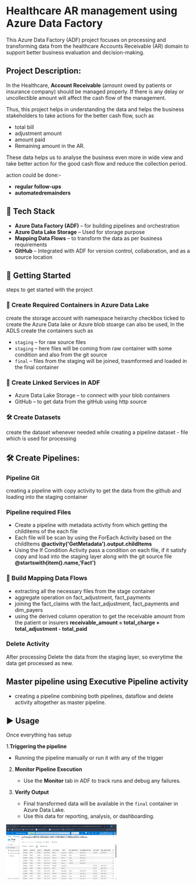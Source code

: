 # Healthcare AR management using Azure Data Factory

This Azure Data Factory (ADF) project focuses on processing and transforming data from the healthcare Accounts Receivable (AR) domain to support better business evaluation and decision-making.

## Project Description:

In the Healthcare, **Account Receivable** (amount owed by patients or insurance company) should be managed properly. If there is any delay or uncollectible amount will affect the cash flow of the management. 

Thus, this project helps in understanding the data and helps the business stakeholders to take actions for the better cash flow, such as 

- total bill
- adjustment amount
- amount paid
- Remaining amount in the AR.

These data helps us to analyse the business even more in wide view and take better action for the good cash flow and reduce the collection period.

action could be done:-
- **regular follow-ups**
- **automatedremainders**

## 🧰 Tech Stack

- **Azure Data Factory (ADF)** – for building pipelines and orchestration 
- **Azure Data Lake Storage** – Used for storage purpose 
- **Mapping Data Flows** – to transform the data as per business requirements  
- **GitHub** – Integrated with ADF for version control, collaboration, and as a source location

## 🚀 Getting Started
steps to get started with the project

### 📁 Create Required Containers in Azure Data Lake
create the storage account with namespace heirarchy checkbox ticked to create the Azure Data lake or Azure blob stoarge can also be used, In the ADLS create the containers such as 

- `staging` – for raw source files 
- `staging` – here files will be coming from raw container with some condition and also from the git source 
- `final` – files from the staging will be joined, trasmformed and loaded in the final container 

### 🔗 Create Linked Services in ADF
- Azure Data Lake Storage – to connect with your blob containers
- GitHub – to get data from the gitHub using http source

### 🛠 Create Datasets
create the dataset whenever needed while creating a pipeline
dataset - file which is used for processing 

## 🛠 Create Pipelines:

### Pipeline Git
creating a pipeline with copy activity to get the data from the github and loading into the staging container

### Pipeline required Files
* Create a pipeline with metadata activity from which getting the childitems of the each file
* Each file will be scan by using the ForEach Activity based on the childItems
  **@activity('GetMetadata').output.childItems**
* Using the If Condition Activity pass a condition on each file, if it satisfy copy and load into the staging layer along with the git source file
  **@startswith(item().name,'Fact')**

### 🔄 Build Mapping Data Flows
- extracting all the necessary files from the stage container
- aggregate operation on fact_adjustment, fact_payments
- joining the fact_claims with the fact_adjustment, fact_payments and dim_payers
- using the derived column operation to get the receivable amount from the patient or insurers
  **receivable_amount = total_charge + total_adjustment - total_paid**

### Delete Activity
After processing Delete the data from the staging layer, so everytime the data get processed as new.

## Master pipeline using Executive Pipeline activity 
- creating a pipeline combining both pipelines, dataflow and delete activity altogether as master pipeline.

## ▶️ Usage

Once everything has setup

1.**Triggering the pipeline**
   - Running the pipeline manually or run it with any of the trigger

2. **Monitor Pipeline Execution**
   - Use the **Monitor** tab in ADF to track runs and debug any failures.

3. **Verify Output**
   - Final transformed data will be available in the `final` container in Azure Data Lake.
   - Use this data for reporting, analysis, or dashboarding.

<img src="ScreenShots/final_table_preview_ss.png" alt="final_output" width="300"/>



